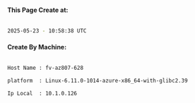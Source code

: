 
   
#### This Page Create at:

```bash

2025-05-23 - 10:58:38 UTC

```

#### Create By Machine:

```bash

Host Name : fv-az807-628

platform  : Linux-6.11.0-1014-azure-x86_64-with-glibc2.39

Ip Local  : 10.1.0.126

```

